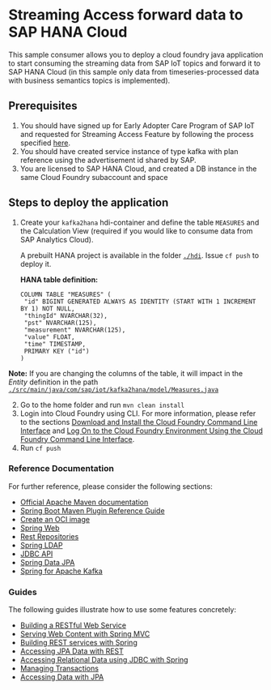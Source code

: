 # Streaming Access forward data to SAP HANA Cloud
This sample consumer allows you to deploy a cloud foundry java application to start consuming the streaming data from
SAP IoT topics and forward it to SAP HANA Cloud (in this sample only data from timeseries-processed data with business semantics topics is implemented).

## Prerequisites
1. You should have signed up for Early Adopter Care Program of SAP IoT and requested for Streaming Access Feature by following the process specified [here](https://help.sap.com/viewer/6207c716025a46ac903072ecd8d71053/2102a/en-US).
2. You should have created service instance of type kafka with plan reference using the advertisement id shared by SAP.
3. You are licensed to SAP HANA Cloud, and created a DB instance in the same Cloud Foundry subaccount and space

## Steps to deploy the application
1. Create your ``` kafka2hana ``` hdi-container and define the table ``` MEASURES ``` and the Calculation View (required if you would like to consume data from SAP Analytics Cloud).

   A prebuilt HANA project is available in the folder [```./hdi```](hdi). Issue ```cf push``` to deploy it.


   **HANA table definition:**

   ```
   COLUMN TABLE "MEASURES" (
    "id" BIGINT GENERATED ALWAYS AS IDENTITY (START WITH 1 INCREMENT BY 1) NOT NULL,
    "thingId" NVARCHAR(32),
    "pst" NVARCHAR(125),
    "measurement" NVARCHAR(125),
    "value" FLOAT,
    "time" TIMESTAMP,
    PRIMARY KEY ("id")
   )
   ```

  **Note:** If you are changing the columns of the table, it will impact in the *Entity* definition in the path [```./src/main/java/com/sap/iot/kafka2hana/model/Measures.java```](src/main/java/com/sap/iot/kafka2hana/model/Measures.java)

2. Go to the home folder and run ``` mvn clean install ```
3. Login into Cloud Foundry using CLI.  For more information, please refer to the sections [Download and Install the Cloud Foundry Command Line Interface](https://help.sap.com/products/BTP/65de2977205c403bbc107264b8eccf4b/4ef907afb1254e8286882a2bdef0edf4.html?version=Cloud) and [Log On to the Cloud Foundry Environment Using the Cloud Foundry Command Line Interface](https://help.sap.com/products/BTP/65de2977205c403bbc107264b8eccf4b/7a37d66c2e7d401db4980db0cd74aa6b.html?version=Cloud).
4. Run ```cf push ```


### Reference Documentation
For further reference, please consider the following sections:

* [Official Apache Maven documentation](https://maven.apache.org/guides/index.html)
* [Spring Boot Maven Plugin Reference Guide](https://docs.spring.io/spring-boot/docs/2.6.4/maven-plugin/reference/html/)
* [Create an OCI image](https://docs.spring.io/spring-boot/docs/2.6.4/maven-plugin/reference/html/#build-image)
* [Spring Web](https://docs.spring.io/spring-boot/docs/2.6.4/reference/htmlsingle/#boot-features-developing-web-applications)
* [Rest Repositories](https://docs.spring.io/spring-boot/docs/2.6.4/reference/htmlsingle/#howto-use-exposing-spring-data-repositories-rest-endpoint)
* [Spring LDAP](https://docs.spring.io/spring-boot/docs/2.6.4/reference/htmlsingle/#boot-features-ldap)
* [JDBC API](https://docs.spring.io/spring-boot/docs/2.6.4/reference/htmlsingle/#boot-features-sql)
* [Spring Data JPA](https://docs.spring.io/spring-boot/docs/2.6.4/reference/htmlsingle/#boot-features-jpa-and-spring-data)
* [Spring for Apache Kafka](https://docs.spring.io/spring-boot/docs/2.6.4/reference/htmlsingle/#boot-features-kafka)

### Guides
The following guides illustrate how to use some features concretely:

* [Building a RESTful Web Service](https://spring.io/guides/gs/rest-service/)
* [Serving Web Content with Spring MVC](https://spring.io/guides/gs/serving-web-content/)
* [Building REST services with Spring](https://spring.io/guides/tutorials/bookmarks/)
* [Accessing JPA Data with REST](https://spring.io/guides/gs/accessing-data-rest/)
* [Accessing Relational Data using JDBC with Spring](https://spring.io/guides/gs/relational-data-access/)
* [Managing Transactions](https://spring.io/guides/gs/managing-transactions/)
* [Accessing Data with JPA](https://spring.io/guides/gs/accessing-data-jpa/)
